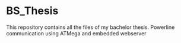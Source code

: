 # BS_Thesis
This repository contains all the files of my bachelor thesis. Powerline communication using ATMega and embedded webserver
